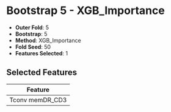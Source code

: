 # Bootstrap 5 - XGB_Importance

- **Outer Fold**: 5
- **Bootstrap**: 5
- **Method**: XGB_Importance
- **Fold Seed**: 50
- **Features Selected**: 1

## Selected Features

| Feature |
|---------|
| Tconv memDR_CD3 |
